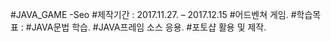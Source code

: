 #JAVA_GAME -Seo
#제작기간 : 2017.11.27. – 2017.12.15
#어드벤쳐 게임.
#학습목표 :
#JAVA문법 학습.
#JAVA프레임 소스 응용.
#포토샵 활용 및 제작.
